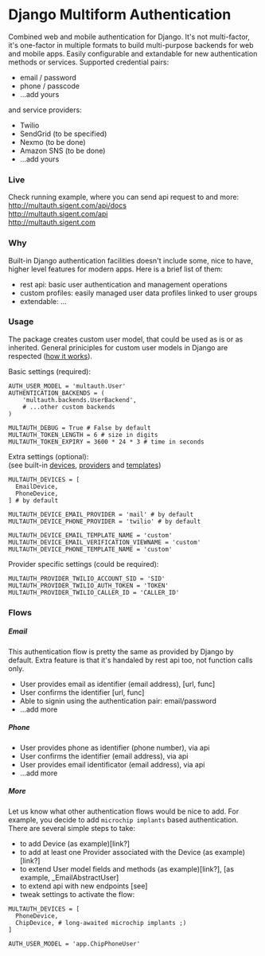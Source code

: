 # Django Multiform Authentication


Combined web and mobile authentication for Django. It's not multi-factor, it's one-factor in multiple formats to build multi-purpose backends for web and mobile apps. Easily configurable and  extandable for new authentication methods or services. Supported credential pairs:  
- email / password
- phone / passcode
- ...add yours

and service providers:  
- Twilio
- SendGrid (to be specified)
- Nexmo (to be done)
- Amazon SNS (to be done)
- ...add yours




### Live
Check running example, where you can send api request to and more:
http://multauth.sigent.com/api/docs  
http://multauth.sigent.com/api  
http://multauth.sigent.com  





### Why

Built-in Django authentication facilities doesn't include some, nice to have, higher level features for modern apps. Here is a brief list of them:
- rest api: basic user authentication and management operations
- custom profiles: easily managed user data profiles linked to user groups
- extendable: ...




### Usage

The package creates custom user model, that could be used as is or as inherited. General priniciples for custom user models in Django are respected ([how it works](https://docs.djangoproject.com/en/2.2/topics/auth/customizing/#substituting-a-custom-user-model)).


Basic settings (required):
```
AUTH_USER_MODEL = 'multauth.User'
AUTHENTICATION_BACKENDS = (
    'multauth.backends.UserBackend',
    # ...other custom backends
)

MULTAUTH_DEBUG = True # False by default
MULTAUTH_TOKEN_LENGTH = 6 # size in digits
MULTAUTH_TOKEN_EXPIRY = 3600 * 24 * 3 # time in seconds
```


Extra settings (optional):  
(see built-in [devices](/), [providers](/) and [templates](/))  
```
MULTAUTH_DEVICES = [
  EmailDevice,
  PhoneDevice,
] # by default

MULTAUTH_DEVICE_EMAIL_PROVIDER = 'mail' # by default
MULTAUTH_DEVICE_PHONE_PROVIDER = 'twilio' # by default

MULTAUTH_DEVICE_EMAIL_TEMPLATE_NAME = 'custom'
MULTAUTH_DEVICE_EMAIL_VERIFICATION_VIEWNAME = 'custom'
MULTAUTH_DEVICE_PHONE_TEMPLATE_NAME = 'custom'
```


Provider specific settings (could be required):  
```
MULTAUTH_PROVIDER_TWILIO_ACCOUNT_SID = 'SID'
MULTAUTH_PROVIDER_TWILIO_AUTH_TOKEN = 'TOKEN'
MULTAUTH_PROVIDER_TWILIO_CALLER_ID = 'CALLER_ID'
```




### Flows


##### Email
This authentication flow is pretty the same as provided by Django by default. Extra feature
is that it's handaled by rest api too, not function calls only.
- User provides email as identifier (email address), [url, func]
- User confirms the identifier [url, func]
- Able to signin using the authentication pair: email/password
- ...add more


##### Phone
- User provides phone as identifier (phone number), via api
- User confirms the identifier (email address), via api
- User provides email identificator (email address), via api
- ...add more


##### More
Let us know what other authentication flows would be nice to add.
For example, you decide to add `microchip implants` based authentication. There are several simple steps to take:
- to add Device (as example)[link?]
- to add at least one Provider associated with the Device (as example)[link?]
- to extend User model fields and methods (as example)[link?], [as example, _EmailAbstractUser]
- to extend api with new endpoints [see]
- tweak settings to activate the flow:
```
MULTAUTH_DEVICES = [
  PhoneDevice,
  ChipDevice, # long-awaited microchip implants ;)
]

AUTH_USER_MODEL = 'app.ChipPhoneUser'
```


